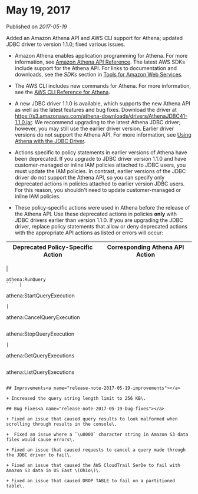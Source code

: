 # May 19, 2017<a name="release-note-2017-05-19"></a>

Published on *2017\-05\-19*

Added an Amazon Athena API and AWS CLI support for Athena; updated JDBC driver to version 1\.1\.0; fixed various issues\.

+  Amazon Athena enables application programming for Athena\. For more information, see [Amazon Athena API Reference](https://docs.aws.amazon.com/athena/latest/APIReference/)\. The latest AWS SDKs include support for the Athena API\. For links to documentation and downloads, see the *SDKs* section in [Tools for Amazon Web Services](https://aws.amazon.com/tools/)\. 

+  The AWS CLI includes new commands for Athena\. For more information, see the [AWS CLI Reference for Athena](http://docs.aws.amazon.com/cli/latest/reference/athena/)\. 

+  A new JDBC driver 1\.1\.0 is available, which supports the new Athena API as well as the latest features and bug fixes\. Download the driver at [ https://s3\.amazonaws\.com/athena\-downloads/drivers/AthenaJDBC41\-1\.1\.0\.jar](https://s3.amazonaws.com/athena-downloads/drivers/AthenaJDBC41-1.1.0.jar)\. We recommend upgrading to the latest Athena JDBC driver; however, you may still use the earlier driver version\. Earlier driver versions do not support the Athena API\. For more information, see [Using Athena with the JDBC Driver](connect-with-jdbc.md)\.

+ Actions specific to policy statements in earlier versions of Athena have been deprecated\. If you upgrade to JDBC driver version 1\.1\.0 and have customer\-managed or inline IAM policies attached to JDBC users, you must update the IAM policies\. In contrast, earlier versions of the JDBC driver do not support the Athena API, so you can specify only deprecated actions in policies attached to earlier version JDBC users\. For this reason, you shouldn't need to update customer\-managed or inline IAM policies\.

+ These policy\-specific actions were used in Athena before the release of the Athena API\. Use these deprecated actions in policies **only** with JDBC drivers earlier than version 1\.1\.0\. If you are upgrading the JDBC driver, replace policy statements that allow or deny deprecated actions with the appropriate API actions as listed or errors will occur:


| Deprecated Policy\-Specific Action | Corresponding Athena API Action | 
| --- |--- |
|  

```
athena:RunQuery
```  |  

```
athena:StartQueryExecution
```  | 
|  

```
athena:CancelQueryExecution
```  |  

```
athena:StopQueryExecution
```  | 
|  

```
athena:GetQueryExecutions
```  |  

```
athena:ListQueryExecutions
```  | 

## Improvements<a name="release-note-2017-05-19-improvements"></a>

+ Increased the query string length limit to 256 KB\.

## Bug Fixes<a name="release-note-2017-05-19-bug-fixes"></a>

+ Fixed an issue that caused query results to look malformed when scrolling through results in the console\.

+  Fixed an issue where a `\u0000` character string in Amazon S3 data files would cause errors\. 

+ Fixed an issue that caused requests to cancel a query made through the JDBC driver to fail\.

+ Fixed an issue that caused the AWS CloudTrail SerDe to fail with Amazon S3 data in US East \(Ohio\)\.

+ Fixed an issue that caused DROP TABLE to fail on a partitioned table\.